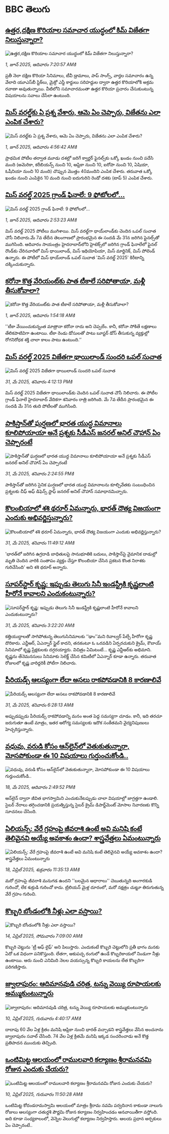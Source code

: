 # BBC తెలుగు## [ఉత్తర,దక్షిణ కొరియాల సమాచార యుద్ధంలో కిమ్ విజేతగా నిలుస్తున్నారా?](https://www.bbc.com/telugu/articles/c79erj0pjv8o?at_campaign=githubrss)![ఉత్తర,దక్షిణ కొరియాల సమాచార యుద్ధంలో కిమ్ విజేతగా నిలుస్తున్నారా?](https://ichef.bbci.co.uk/ace/standard/240/cpsprodpb/0210/live/38be3820-3ead-11f0-a94a-794ec940fe03.jpg)_1, జూన్ 2025, ఆదివారం 7:20:57 AMకి_ప్రతీ నెలా దక్షిణ కొరియా సినిమాలు, టీవీ డ్రామాలు, పాప్ సాంగ్స్, వార్తల సమాచారం ఉన్న వేలాది యూఎస్‌బీ స్టిక్‌లు, మైక్రో ఎస్డీ కార్డులు సరిహద్దుల ద్వారా ఉత్తర కొరియాలోకి అక్రమ రవాణా అవుతున్నాయి. వీటిలోని సమాచారమంతా ఉత్తర కొరియా ప్రచారం చేసుకుంటున్న విషయాలను  సవాలు చేసేలా ఉంటుంది.## [మిస్ వరల్డ్‌కు ఏ ప్రశ్న వేశారు, ఆమె ఏం చెప్పారు, విజేతను ఎలా ఎంపిక చేశారు?](https://www.bbc.com/telugu/articles/ce82g8jv527o?at_campaign=githubrss)![మిస్ వరల్డ్‌కు ఏ ప్రశ్న వేశారు, ఆమె ఏం చెప్పారు, విజేతను ఎలా ఎంపిక చేశారు?](https://ichef.bbci.co.uk/ace/standard/240/cpsprodpb/468c/live/cb9e12c0-3e9c-11f0-835b-310c7b938e84.jpg)_1, జూన్ 2025, ఆదివారం 4:56:42 AMకి_ప్రాథమిక పోటీల తర్వాత మూడు దశల్లో జరిగే క్వార్టర్ ఫైనల్స్‌కు ఒక్కో ఖండం నుంచి పదేసి మంది (అమెరికా, కరీబియన్స్ నుంచి 10, ఆఫ్రికా నుంచి 10, ఐరోపా నుంచి 10, ఏషియా, ఓషీనియా నుంచి 10 మంది) చొప్పున మొత్తం 40మందిని ఎంపిక చేశారు. తరువాత  ఒక్కో ఖండం నుంచి ఎంపికైన 10 మంది నుంచి  ఐదుగురిని  రెండో దశకు (టాప్ 5) ఎంపిక చేశారు.## [మిస్ వరల్డ్ 2025 గ్రాండ్ ఫినాలే: 9 ఫోటోలలో... ](https://www.bbc.com/telugu/articles/cdxkj1e07r9o?at_campaign=githubrss)![మిస్ వరల్డ్ 2025 గ్రాండ్ ఫినాలే: 9 ఫోటోలలో... ](https://ichef.bbci.co.uk/ace/standard/240/cpsprodpb/4543/live/69094d50-3e92-11f0-b180-59585ab2341f.jpg)_1, జూన్ 2025, ఆదివారం 2:53:23 AMకి_మిస్‌ వరల్డ్ 2025 పోటీలు ముగిశాయి. మిస్ వరల్డ్‌‌గా థాయ్‌లాండ్‌కు చెందిన ఒపల్ సుచాత చౌసీ నిలిచారు.మే 7వ తేదీన తెలంగాణలో ప్రారంభమైన ఈ సందడి మే 31న జరిగిన ఫైనల్స్‌తో ముగిసింది. ఆదివారం సాయంత్రం హైదరాబాద్‌లోని హైటెక్స్‌లో జరిగిన గ్రాండ్ ఫినాలే‌లో ఫైనల్ రౌండ్‌కు చేరినవారిలో మిస్ థాయిలాండ్, మిస్ ఇథియోపియా, మిస్ మార్టినిక్, మిస్ పోలెండ్ ఉన్నారు. ఈ పోటీలో మిస్ థాయ్‌లాండ్ ఒపల్ సుచాత 'మిస్ వరల్డ్ 2025' కిరీటాన్ని దక్కించుకున్నారు.## [కరోనా కొత్త వేరియంట్‌కు పాత టీకాలే సరిపోతాయా, మళ్లీ తీసుకోవాలా?](https://www.bbc.com/telugu/articles/cp8d2rqlpvjo?at_campaign=githubrss)![కరోనా కొత్త వేరియంట్‌కు పాత టీకాలే సరిపోతాయా, మళ్లీ తీసుకోవాలా?](https://ichef.bbci.co.uk/ace/standard/240/cpsprodpb/cf23/live/42576c20-3e40-11f0-835b-310c7b938e84.jpg)_1, జూన్ 2025, ఆదివారం 1:54:18 AMకి_''టీకా వేయించుకున్నంత మాత్రానా కరోనా రాదు అని చెప్పలేం. కానీ, కరోనా సోకితే లక్షణాలు తేలికపాటివిగా ఉంటాయి. టీకా రెండు డోసులతో పాటు బూస్టర్ డోస్ తీసుకున్న వ్యక్తుల్లో రోగనిరోధక శక్తి చాలా కాలం పాటు ఉంటుంది.’’## [మిస్ వరల్డ్‌ 2025 విజేతగా థాయిలాండ్‌ సుందరి ఒపల్ సుచాత](https://www.bbc.com/telugu/articles/cx27w1w1y5jo?at_campaign=githubrss)![మిస్ వరల్డ్‌ 2025 విజేతగా థాయిలాండ్‌ సుందరి ఒపల్ సుచాత](https://ichef.bbci.co.uk/ace/standard/240/cpsprodpb/99d3/live/53cd0b10-3e39-11f0-9e13-4dd3b8c1358e.jpg)_31, మే 2025, శనివారం 4:12:13 PMకి_మిస్ వరల్డ్ 2025 విజేతగా థాయిలాండ్‌కు చెందిన ఒపల్ సుచాత చౌసీ నిలిచారు.
ఈ పోటీల గ్రాండ్ ఫినాలే హైదరాబాద్ వేదికగా శనివారం రాత్రి జరిగింది.
మే 7వ తేదీన ప్రారంభమైన ఈ సందడి మే 31న తుది పోటీలతో ముగిసింది.## [పాకిస్తాన్‌తో ఘర్షణలో భారత యుద్ధ విమానాలు కూలిపోయాయా అనే ప్రశ్నకు సీడీఎస్ జనరల్ అనిల్ చౌహాన్ ఏం చెప్పారంటే](https://www.bbc.com/telugu/articles/cvg5xk310qgo?at_campaign=githubrss)![పాకిస్తాన్‌తో ఘర్షణలో భారత యుద్ధ విమానాలు కూలిపోయాయా అనే ప్రశ్నకు సీడీఎస్ జనరల్ అనిల్ చౌహాన్ ఏం చెప్పారంటే](https://ichef.bbci.co.uk/ace/standard/240/cpsprodpb/7e6e/live/99bba1b0-3e28-11f0-bace-e1270fc31f5e.jpg)_31, మే 2025, శనివారం 2:24:55 PMకి_పాకిస్తాన్‌తో జరిగిన సైనిక ఘర్షణలో భారత యుద్ధ విమానాలను కూల్చివేతకు సంబంధించిన ప్రశ్నలకు చీఫ్ ఆఫ్ డిఫెన్స్ స్టాఫ్ జనరల్ అనిల్ చౌహాన్ సమాధానమిచ్చారు.## [కొలంబియాలో శశి థరూర్ ఏమన్నారు, భారత్ దౌత్య విజయంగా ఎందుకు అభివర్ణిస్తున్నారు?](https://www.bbc.com/telugu/articles/c89pqkxn8qgo?at_campaign=githubrss)![కొలంబియాలో శశి థరూర్ ఏమన్నారు, భారత్ దౌత్య విజయంగా ఎందుకు అభివర్ణిస్తున్నారు?](https://ichef.bbci.co.uk/ace/standard/240/cpsprodpb/3b82/live/d3f53000-3e12-11f0-835b-310c7b938e84.jpg)_31, మే 2025, శనివారం 11:49:12 AMకి_'భారత్‌లో జరిగిన ఉగ్రదాడి బాధితులపై సానుభూతికి బదులు, పాకిస్తాన్‌పై వైమానిక దాడుల్లో మృతి చెందిన వారికి సంతాపం వ్యక్తం చేస్తూ కొలంబియా చేసిన ప్రకటన కొంత నిరాశకు గురిచేసింది' అని శశి థరూర్ అన్నారు.## [సూపర్‌స్టార్ కృష్ణ: ఇప్పుడు తెలుగు సినీ ఇండస్ట్రీకి కృష్ణలాంటి హీరోనే కావాలని ఎందుకంటున్నారు? ](https://www.bbc.com/telugu/articles/cdedxk9xr0eo?at_campaign=githubrss)![సూపర్‌స్టార్ కృష్ణ: ఇప్పుడు తెలుగు సినీ ఇండస్ట్రీకి కృష్ణలాంటి హీరోనే కావాలని ఎందుకంటున్నారు? ](https://ichef.bbci.co.uk/ace/standard/240/cpsprodpb/ec2e/live/d9d26080-3d70-11f0-a1c0-b587aeb5dd07.jpg)_31, మే 2025, శనివారం 3:22:20 AMకి_కత్తియుద్ధాలతో సాగిపోతున్న తెలుగుసినిమాలకు ‘‘ఢాం’’మని రివాల్వర్ పేల్చే హీరోగా కృష్ణ దొరికారు. ఎన్టీఆర్, ఏఎన్నార్ స్టైల్ కాదని, తనకంటూ ఓ ఒరవడిని ఏర్పరచుకుని క్రైమ్, కౌబాయ్ సినిమాలో కృష్ణ ప్రేక్షకులకు దగ్గరయ్యారు.  విచిత్రం ఏమిటంటే... కృష్ణ ఎన్టీఆర్‌కు అభిమాని. కృష్ణను తేనెమనసులు సినిమాకు సెలెక్ట్ చేసిన కమిటీలో ఏఎన్నార్ కూడా ఉన్నారు. తరువాత రోజులలో కృష్ణ వారిద్దరికీ పోటీగా నిలిచారు.## [పీరియడ్స్ ఆలస్యంగా లేదా అసలు రాకపోవడానికి 8 కారణాలివే](https://www.bbc.com/telugu/articles/cvgdjvke1x3o?at_campaign=githubrss)![పీరియడ్స్ ఆలస్యంగా లేదా అసలు రాకపోవడానికి 8 కారణాలివే](https://ichef.bbci.co.uk/ace/standard/240/cpsprodpb/bf49/live/cb3dc200-3de6-11f0-9f85-7dba7f824ebb.png)_31, మే 2025, శనివారం 6:28:13 AMకి_అప్పుడప్పుడు పీరియడ్స్ రాకపోవడాన్ని మనం అంత పెద్ద సమస్యగా  చూడం. కానీ, ఇది తరచూ జరుగుతూ ఉంటే మాత్రం, ఇతర ఆరోగ్య సమస్యలకు ఇదొక సంకేతమని వైద్యనిపుణులు హెచ్చరిస్తున్నారు.## [వధువు, వరుడి కోసం ఆన్‌లైన్‌లో వెతుకుతున్నారా, మోసపోకుండా ఈ 10 విషయాలు గుర్తుంచుకోండి..](https://www.bbc.com/telugu/articles/c5yrny82136o?at_campaign=githubrss)![వధువు, వరుడి కోసం ఆన్‌లైన్‌లో వెతుకుతున్నారా, మోసపోకుండా ఈ 10 విషయాలు గుర్తుంచుకోండి..](https://ichef.bbci.co.uk/ace/standard/240/cpsprodpb/74cc/live/3f04f8a0-28fe-11f0-8c66-ebf25fc2cfef.jpg)_18, మే 2025, ఆదివారం 2:49:52 PMకి_ఆన్‌లైన్ ద్వారా జీవిత భాగస్వామిని ఎంచుకునేటప్పుడు చాలా విషయాల్లో జాగ్రత్తగా ఉండాలి. సైబర్ నేరాలు తగ్గించడానికి ప్రయత్నిస్తున్న సైబర్ క్రైమ్ డిపార్ట్‌మెంట్ మోసాల నివారణకు కొన్ని సూచనలు చేసింది.## [ఏలియన్స్: వేరే గ్రహంపై జీవరాశి ఉంటే అవి మనిషి కంటే తెలివైనవి అయ్యే అవకాశం ఉందా? శాస్త్రవేత్తలు ఏమంటున్నారు](https://www.bbc.com/telugu/articles/cn7xelz1r85o?at_campaign=githubrss)![ఏలియన్స్: వేరే గ్రహంపై జీవరాశి ఉంటే అవి మనిషి కంటే తెలివైనవి అయ్యే అవకాశం ఉందా? శాస్త్రవేత్తలు ఏమంటున్నారు](https://ichef.bbci.co.uk/ace/standard/240/cpsprodpb/b07b/live/a29a56f0-1b9b-11f0-a455-cf1d5f751d2f.png)_18, ఏప్రిల్ 2025, శుక్రవారం 11:35:13 AMకి_మరో గ్రహంపై జీవరాశి మనుగడ ఉందని ''బలమైన ఆధారాలు'' చెబుతున్నది అంగారకుడి గురించో, లేక శుక్రుడి గురించో కాదు. ట్రిలియన్ మైళ్ల దూరంలో, మరో నక్షత్రం చుట్టూ తిరుగుతున్న వేరే గ్రహం గురించి.## [కొబ్బరి బోండంలోకి నీళ్లు ఎలా వస్తాయి?](https://www.bbc.com/telugu/articles/czjn4mzxxy8o?at_campaign=githubrss)![కొబ్బరి బోండంలోకి నీళ్లు ఎలా వస్తాయి?](https://ichef.bbci.co.uk/ace/standard/240/cpsprodpb/46c5/live/684a55e0-18fd-11f0-8b11-7756b7b808cc.jpg)_14, ఏప్రిల్ 2025, సోమవారం 7:09:00 AMకి_కొబ్బరి చెట్టును 'ట్రీ ఆఫ్ లైఫ్' అని పిలుస్తారు. ఎందుకంటే కొబ్బరి చెట్టులోని ప్రతీ భాగం మనకు ఏదో ఒక విధంగా పనికొస్తుంది. లేతగా, ఆకుపచ్చ రంగులో ఉండే కొబ్బరికాయలో నిండుగా నీళ్లు ఉంటాయి. ఆరు నుంచి ఎనిమిది నెలల వయస్సున్న కొబ్బరి కాయలను లేత కొబ్బరిగా పరిగణిస్తారు.## [జ్వాలాపురం: ఆదిమానవుడి చరిత్ర, టన్ను వెయ్యి రూపాయలకు అమ్ముకుంటున్నారు ](https://www.bbc.com/telugu/articles/creqqnwdd5qo?at_campaign=githubrss)![జ్వాలాపురం: ఆదిమానవుడి చరిత్ర, టన్ను వెయ్యి రూపాయలకు అమ్ముకుంటున్నారు ](https://ichef.bbci.co.uk/ace/standard/240/cpsprodpb/765e/live/b472e2d0-15b4-11f0-842b-a7355694993d.jpg)_10, ఏప్రిల్ 2025, గురువారం 4:40:17 AMకి_దాదాపు 60 వేల ఏళ్ల క్రితం మనిషి ఆఫ్రికా నుంచి భారత్ వచ్చాడని శాస్త్రవేత్తలు వేసిన అంచనాను జ్వాలాపురం సవాల్ చేసింది. 74 వేల ఏళ్ల క్రితమే మనిషి ఇక్కడ సంచరించాడు అనే కొత్త ప్రతిపాదన ముందుకు తెచ్చింది.## [ఒంటిమిట్ట ఆలయంలో రాములవారి కల్యాణం శ్రీరామనవమి రోజున ఎందుకు చేయరు?](https://www.bbc.com/telugu/articles/ce822j5e465o?at_campaign=githubrss)![ఒంటిమిట్ట ఆలయంలో రాములవారి కల్యాణం శ్రీరామనవమి రోజున ఎందుకు చేయరు?](https://ichef.bbci.co.uk/ace/standard/240/cpsprodpb/fed5/live/25534d40-1601-11f0-b58a-6113af226972.jpg)_10, ఏప్రిల్ 2025, గురువారం 11:50:28 AMకి_ఒంటిమిట్ట కోదండరామస్వామి ఆలయంలో మాత్రం శ్రీరామ నవమి పర్వదినాన కాకుండా నాలుగు రోజులు ఆలస్యంగా చతుర్దశి పౌర్ణమి రోజున కల్యాణం నిర్వహించడం ఆనవాయితీగా వస్తోంది. అది కూడా సంధ్యకాలంలో, వెన్నెల వెలుగుల్లో కల్యాణం నిర్వహిస్తారు. ఆలయ ప్రధాన అర్చకులు ఏం చెప్పారంటే..